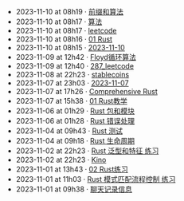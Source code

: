 - 2023-11-10 at 08h19 · [前缀和算法](前缀和算法)
- 2023-11-10 at 08h17 · [算法](算法)
- 2023-11-10 at 08h17 · [leetcode](leetcode)
- 2023-11-10 at 08h16 · [01 Rust](01%20Rust)
- 2023-11-10 at 08h15 · [2023-11-10](2023-11-10)
- 2023-11-09 at 12h42 · [Floyd循环算法](Floyd循环算法)
- 2023-11-09 at 12h40 · [287_leetcode](287_leetcode)
- 2023-11-08 at 22h23 · [stablecoins](stablecoins)
- 2023-11-07 at 23h03 · [2023-11-07](2023-11-07)
- 2023-11-07 at 17h26 · [Comprehensive Rust](Comprehensive%20Rust)
- 2023-11-07 at 15h38 · [01 Rust教学](01%20Rust教学)
- 2023-11-06 at 01h29 · [Rust 包和模块](Rust%20包和模块)
- 2023-11-06 at 01h28 · [Rust 错误处理](Rust%20错误处理)
- 2023-11-04 at 09h43 · [Rust 测试](Rust%20测试)
- 2023-11-04 at 09h18 · [Rust 生命周期](Rust%20生命周期)
- 2023-11-02 at 22h23 · [Rust 泛型和特征 练习](Rust%20泛型和特征%20练习)
- 2023-11-02 at 22h23 · [Kino](Kino)
- 2023-11-01 at 13h43 · [02 Rust练习](02%20Rust练习)
- 2023-11-01 at 11h03 · [Rust 模式匹配流程控制 练习](Rust%20模式匹配流程控制%20练习)
- 2023-11-01 at 09h38 · [聊天记录信息](聊天记录信息)
